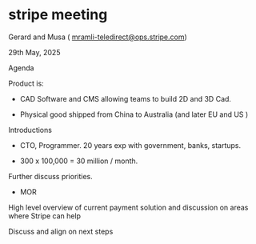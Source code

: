 # stripe meeting


Gerard and Musa ( mramli-teledirect@ops.stripe.com) 

29th May, 2025


Agenda

Product is:

- CAD Software and CMS allowing teams to build 2D and 3D Cad.

- Physical good shipped from China to Australia (and later EU and US )

Introductions

- CTO, Programmer. 20 years exp with government, banks, startups.

- 300 x 100,000 = 30 million / month.

Further discuss priorities.

- MOR



High level overview of current payment solution and discussion on areas where Stripe can help


Discuss and align on next steps


